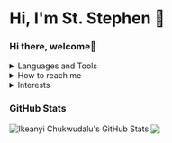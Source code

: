 # Hi, I'm St. Stephen 👋
### Hi there, welcome👋

<details> 
  <summary>Languages and Tools</summary>
  <code>
    <img alt="TypeScript" width="26px" src="https://img.icons8.com/color/48/000000/typescript.png" />
  </code>
  <code>
    <img alt="JavaScript" width="26px" src="https://raw.githubusercontent.com/github/explore/80688e429a7d4ef2fca1e82350fe8e3517d3494d/topics/javascript/javascript.png" />
  </code>
<code>
  <img  alt="React Native" width="26px" src="https://d33wubrfki0l68.cloudfront.net/554c3b0e09cf167f0281fda839a5433f2040b349/ecfc9/img/header_logo.svg" /></code>
<code>
  <img  alt="React" width="26px" src="https://cdn.icon-icons.com/icons2/2108/PNG/512/react_icon_130845.png" />
 </code>
<code>
  <img  alt="Visual Studio Code" width="26px" src="https://cdn.icon-icons.com/icons2/2107/PNG/512/file_type_vscode_icon_130084.png" />
  </code>
</details>
<details>
  <summary>How to reach me</summary>
   - [LinkedIn](https://linkedin.com/in/ikeanyi-chukwudalu)
</details>
<details>
  <summary>Interests</summary>
  - [music](https://music.apple.com/ng/playlist/replay-2021/pl.rp-Woonse1a2eX5)
  - Coding
  - Photography
 </details>


<!-- ### Languages and Tools
<code><img alt="TypeScript" width="26px" src="https://img.icons8.com/color/48/000000/typescript.png" /></code>
<code><img alt="JavaScript" width="26px" src="https://raw.githubusercontent.com/github/explore/80688e429a7d4ef2fca1e82350fe8e3517d3494d/topics/javascript/javascript.png" /></code>
<code><img  alt="React Native" width="26px" src="https://d33wubrfki0l68.cloudfront.net/554c3b0e09cf167f0281fda839a5433f2040b349/ecfc9/img/header_logo.svg" /></code>
<code><img  alt="React" width="26px" src="https://cdn.icon-icons.com/icons2/2108/PNG/512/react_icon_130845.png" /></code>
<code><img  alt="Visual Studio Code" width="26px" src="https://cdn.icon-icons.com/icons2/2107/PNG/512/file_type_vscode_icon_130084.png" /></code>
 -->

<!-- <details> -->
<!--   <summary>:zap: GitHub Metrics</summary> -->
<!-- ![Metrics](https://metrics.lecoq.io/Dalu26?template=classic&config.timezone=Africa%2FLagos) -->
<!-- </details> -->

### GitHub Stats
<div>
<img align="center" alt="Ikeanyi Chukwudalu's GitHub Stats" src="https://github-readme-stats.vercel.app/api?username=Dalu26&show_icons=true&hide_border=true&include_all_commits=true&theme=gotham" />

<img align="center" src="https://github-readme-stats.vercel.app/api/top-langs/?username=Dalu26&layout=compact&theme=gotham&count_private=true&show_icons=true" />
</div>
<!--
**Dalu26/Dalu26** is a ✨ _special_ ✨ repository because its `README.md` (this file) appears on your GitHub profile.

Here are some ideas to get you started:

- 🌱 I’m currently learning react-native animations
- 👯 I’m looking to collaborate on ...
- 🤔 I’m looking for help with ...
- 💬 Ask me about ...
- 📫 How to reach me: www.linkedin.com/in/ikeanyi-chukwudalu...
- 😄 Pronouns: ...
- ⚡ Fun fact: ...
-->



